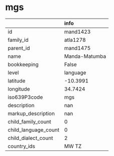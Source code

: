 # mgs
|                      | info          |
|:---------------------|:--------------|
| id                   | mand1423      |
| family_id            | atla1278      |
| parent_id            | mand1475      |
| name                 | Manda-Matumba |
| bookkeeping          | False         |
| level                | language      |
| latitude             | -10.3991      |
| longitude            | 34.7424       |
| iso639P3code         | mgs           |
| description          | nan           |
| markup_description   | nan           |
| child_family_count   | 0             |
| child_language_count | 0             |
| child_dialect_count  | 2             |
| country_ids          | MW TZ         |